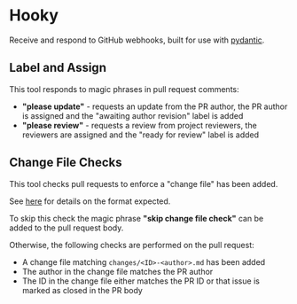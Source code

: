 # Hooky

Receive and respond to GitHub webhooks, built for use with [pydantic](https://github.com/pydantic/pydantic).

## Label and Assign

This tool responds to magic phrases in pull request comments:

* **"please update"** - requests an update from the PR author,
  the PR author is assigned and the "awaiting author revision" label is added
* **"please review"** - requests a review from project reviewers,
  the reviewers are assigned and the "ready for review" label is added

## Change File Checks

This tool checks pull requests to enforce a "change file" has been added.

See [here](https://github.com/pydantic/pydantic/tree/master/changes#pending-changes) for details on the format
expected.

To skip this check the magic phrase **"skip change file check"** can be added to the pull request body.

Otherwise, the following checks are performed on the pull request:
* A change file matching `changes/<ID>-<author>.md` has been added
* The author in the change file matches the PR author
* The ID in the change file either matches the PR ID or that issue is marked as closed in the PR body
